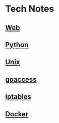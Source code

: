 # Tech Notes

## [Web](web/index.md)
## [Python](python/index.md)
## [Unix](unix.md)


## [goaccess](goaccess.md)
## [iptables](iptables.md)
## [Docker](docker/index.md)
